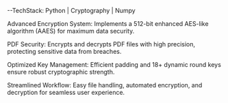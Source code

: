 --TechStack: Python | Cryptography | Numpy

Advanced Encryption System: Implements a 512-bit enhanced AES-like algorithm (AAES) for maximum data security.

PDF Security: Encrypts and decrypts PDF files with high precision, protecting sensitive data from breaches.

Optimized Key Management: Efficient padding and 18+ dynamic round keys ensure robust cryptographic strength.

Streamlined Workflow: Easy file handling, automated encryption, and decryption for seamless user experience.
